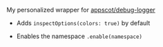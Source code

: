 My personalized wrapper for [appscot/debug-logger]

* Adds `inspectOptions(colors: true)` by default

* Enables the namespace `.enable(namespace)`



[appscot/debug-logger]: https://github.com/appscot/debug-logger
